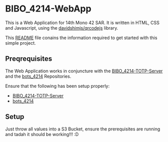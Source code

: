 # BIBO_4214-WebApp
This is a Web Application for 14th Mono 42 SAR. It is written in HTML, CSS and Javascript, using the [davidshimjs/qrcodejs](https://github.com/davidshimjs/qrcodejs) library.

This [README](README.md) file conains the information required to get started with this simple project.

## Preqrequisites
The Web Application works in conjuncture with the [BIBO_4214-TOTP-Server](https://github.com/JerylKhoo/BIBO_4214-TOTP-Server) and the [bots_4214](https://github.com/acidMyke/bots_4214) Repositories.

Ensure that the following has been setup properly:
* [BIBO_4214-TOTP-Server](https://github.com/JerylKhoo/BIBO_4214-TOTP-Server)
* [bots_4214](https://github.com/acidMyke/bots_4214)

## Setup
Just throw all values into a S3 Bucket, ensure the prerequisites are running and tadah it should be working!!! :D